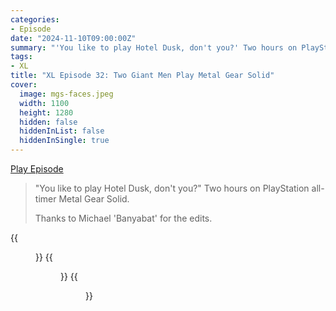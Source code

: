 ```yaml
---
categories:
- Episode
date: "2024-11-10T09:00:00Z"
summary: "'You like to play Hotel Dusk, don't you?' Two hours on PlayStation all-timer Metal Gear Solid."
tags:
- XL
title: "XL Episode 32: Two Giant Men Play Metal Gear Solid"
cover: 
  image: mgs-faces.jpeg
  width: 1100
  height: 1280
  hidden: false
  hiddenInList: false
  hiddenInSingle: true
---
```


[Play Episode](https://www.patreon.com/posts/xl-episode-32-115741352)
> "You like to play Hotel Dusk, don't you?" Two hours on PlayStation all-timer Metal Gear Solid.
>
> Thanks to Michael 'Banyabat' for the edits.

{{<figure 
    src="mgs-faces.jpeg" 
    caption="Image Credit: Andy Kelly" 
    alt="MGS Faces" >}}
{{<figure 
    src="mgs-comic.jpeg" 
    caption="Image Credit: Mark Scicluna" 
    alt="MGS Comic" >}}
{{<figure 
    src="mgs-kart.jpeg" 
    alt="MGS Kart" >}}
